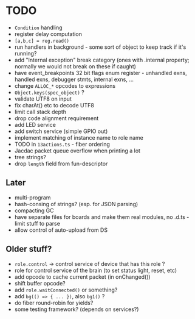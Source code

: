 # TODO

* `Condition` handling
* register delay computation
* `[a,b,c] = reg.read()`
* run handlers in background - some sort of object to keep track if it's running?
* add "Internal exception" break category (ones with .internal property; normally we would not break on these if caught)
* have event_breakpoints 32 bit flags enum register - unhandled exns, handled exns, debugger stmts, internal exns, ...
* change `ALLOC_*` opcodes to expressions
* `Object.keys(spec_object)` ?
* validate UTF8 on input
* fix charAt() etc to decode UTF8
* limit call stack depth
* drop code alignment requirement
* add LED service
* add switch service (simple GPIO out)
* implement matching of instance name to role name
* TODO in `13actions.ts` - fiber ordering
* Jacdac packet queue overflow when printing a lot
* tree strings?
* drop `length` field from fun-descriptor

## Later
* multi-program
* hash-consing of strings? (esp. for JSON parsing)
* compacting GC
* have separate files for boards and make them real modules, no .d.ts - limit stuff to parse
* allow control of auto-upload from DS

## Older stuff?

* `role.control` -> control service of device that has this role ?
* role for control service of the brain (to set status light, reset, etc)
* add opcode to cache current packet (in onChanged())
* shift buffer opcode?
* add `role.waitConnected()` or something?
* add `bg(() => { ... })`, also `bg1()` ?
* do fiber round-robin for yields?
* some testing framework? (depends on services?)

